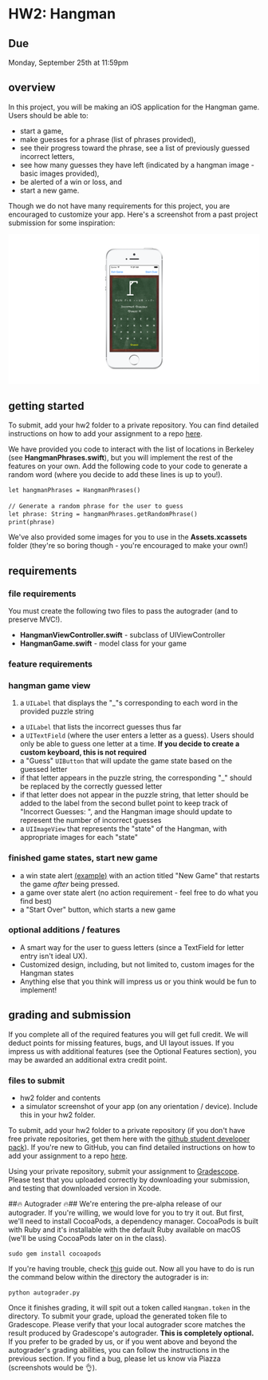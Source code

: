 # HW2: Hangman #

## Due ##
Monday, September 25th at 11:59pm

## overview ##
In this project, you will be making an iOS application for the Hangman game. Users should be able to:
- start a game, 
- make guesses for a phrase (list of phrases provided), 
- see their progress toward the phrase, see a list of previously guessed incorrect letters, 
- see how many guesses they have left (indicated by a hangman image - basic images provided), 
- be alerted of a win or loss, and 
- start a new game.

Though we do not have many requirements for this project, you are encouraged to customize your app. Here's a screenshot from a past project submission for some inspiration:

![alt text](/README-images/hangman.png)

## getting started ##
To submit, add your hw2 folder to a private repository. You can find detailed instructions on how to add your assignment to a repo [here](http://iosdecal.com/other_files/submission_instructions.pdf).
    
We have provided you code to interact with the list of locations in Berkeley (see **HangmanPhrases.swift**), but you will implement the rest of the features on your own. Add the following code to your code to generate a random  word (where you decide to add these lines is up to you!). 

    let hangmanPhrases = HangmanPhrases()
     
    // Generate a random phrase for the user to guess
    let phrase: String = hangmanPhrases.getRandomPhrase()
    print(phrase)

We've also provided some images for you to use in the **Assets.xcassets** folder (they're so boring though - you're encouraged to make your own!)

## requirements ##

### file requirements ###
You must create the following two files to pass the autograder (and to preserve MVC!). 
- **HangmanViewController.swift** - subclass of UIViewController
- **HangmanGame.swift** - model class for your game

### feature requirements
###  hangman game view ###
1. a `UILabel` that displays the "_"s corresponding to each word in the provided puzzle string
* a `UILabel` that lists the incorrect guesses thus far
* a `UITextField` (where the user enters a letter as a guess). Users should only be able to guess one letter at a time. **If you decide to create a custom keyboard, this is not required**
* a "Guess" `UIButton` that will update the game state based on the guessed letter
* if that letter appears in the puzzle string, the corresponding "_" should be replaced by the correctly guessed letter
* if that letter does not appear in the puzzle string, that letter should be added to the label from the second bullet point to keep track of "Incorrect Guesses: ", and the Hangman image should update to represent the number of incorrect guesses
* a `UIImageView` that represents the "state" of the Hangman, with appropriate images for each "state"

### finished game states, start new game ###
- a win state alert [(example)](https://medium.com/ios-os-x-development/how-to-use-uialertcontroller-in-swift-70143d7fbede) with an action titled "New Game" that restarts the game _after_ being pressed.
- a game over state alert (no action requirement - feel free to do what you find best)
- a "Start Over" button, which starts a new game

### optional additions / features ###
* A smart way for the user to guess letters (since a TextField for letter entry isn't ideal UX).
* Customized design, including, but not limited to, custom images for the Hangman states
* Anything else that you think will impress us or you think would be fun to implement!

## grading and submission ##
If you complete all of the required features you will get full credit. We will deduct points for missing features, bugs, and UI layout issues. If you impress us with additional features (see the Optional Features section), you may be awarded an additional extra credit point.

### files to submit ####
- hw2 folder and contents
- a simulator screenshot of your app (on any orientation / device). Include this in your hw2 folder.

To submit, add your hw2 folder to a private repository (if you don't have free private repositories, get them here with the [github student developer pack](https://education.github.com/pack)). If you're new to GitHub, you can find detailed instructions on how to add your assignment to a repo [here](http://iosdecal.com/other_files/submission_instructions.pdf).

Using your private repository, submit your assignment to [Gradescope](https://gradescope.com/courses/9817/assignments/35309/). Please test that you uploaded correctly by downloading your submission, and testing that downloaded version in Xcode.

##🔥 Autograder 🔥##
We're entering the pre-alpha release of our autograder. If you're willing, we would love for you to try it out. But first, we'll need to install CocoaPods, a dependency manager. CocoaPods is built with Ruby and it's installable with the default Ruby available on macOS (we'll be using CocoaPods later on in the class).

```
sudo gem install cocoapods
```

If you're having trouble, check [this](https://guides.cocoapods.org/using/troubleshooting#installing-cocoapods) guide out. Now all you have to do is run the command below within the directory the autograder is in:

```
python autograder.py
``` 

Once it finishes grading, it will spit out a token called `Hangman.token` in the directory. To submit your grade, upload the generated token file to Gradescope. Please verify that your local autograder score matches the result produced by Gradescope's autograder. **This is completely optional.** If you prefer to be graded by us, or if you went above and beyond the autograder's grading abilities, you can follow the instructions in the previous section. If you find a bug, please let us know via Piazza (screenshots would be 👌).
